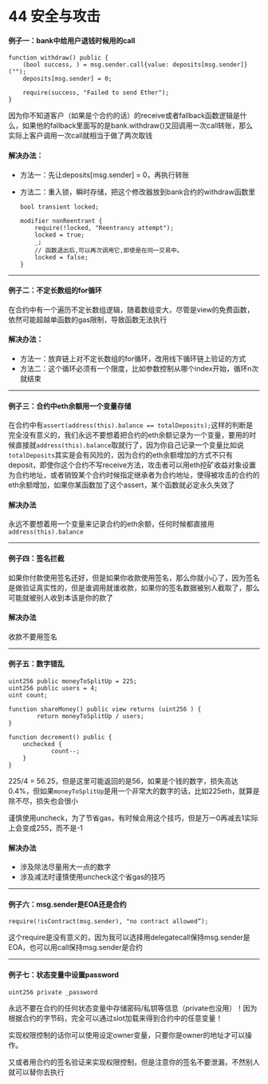 # 44 安全与攻击

#### 例子一：bank中给用户退钱时候用的call

```solidity
function withdraw() public {
    (bool success, ) = msg.sender.call{value: deposits[msg.sender]}("");
    deposits[msg.sender] = 0;

    require(success, "Failed to send Ether");
}
```

因为你不知道客户（如果是个合约的话）的receive或者fallback函数逻辑是什么，如果他的fallback里面写的是bank.withdraw()又回调用一次call转账，那么实际上客户调用一次call就相当于做了两次取钱

#### 解决办法：

- 方法一：先让deposits[msg.sender] = 0，再执行转账

- 方法二：重入锁，瞬时存储，把这个修改器放到bank合约的withdraw函数里

  ```solidity
  bool transient locked;
  
  modifier nonReentrant {
      require(!locked, "Reentrancy attempt");
      locked = true;
      _;
      // 函数退出后,可以再次调用它,即使是在同一交易中。
      locked = false;
  }
  ```

  

---

#### 例子二：不定长数组的for循环

在合约中有一个遍历不定长数组逻辑，随着数组变大，尽管是view的免费函数，依然可能超越单函数的gas限制，导致函数无法执行

#### 解决办法：

- 方法一：放弃链上对不定长数组的for循环，改用线下循环链上验证的方式
- 方法二：这个循环必须有一个限度，比如参数控制从哪个index开始，循环n次就结束

---

#### 例子三：合约中eth余额用一个变量存储

在合约中有`assert(address(this).balance == totalDeposits);`这样的判断是完全没有意义的，我们永远不要想着把合约的eth余额记录为一个变量，要用的时候直接就`address(this).balance`取就行了，因为你自己记录一个变量比如说`totalDeposits`其实是会有风险的，因为合约的eth余额增加的方式不只有deposit，即使你这个合约不写receive方法，攻击者可以用eth挖矿收益对象设置为合约地址，或者销毁某个合约时候指定继承者为合约地址，使得被攻击的合约的eth余额增加，如果你某函数加了这个assert，某个函数就必定永久失效了

#### 解决办法

永远不要想着用一个变量来记录合约的eth余额，任何时候都直接用`address(this).balance`

---

#### 例子四：签名拦截

如果你付款使用签名还好，但是如果你收款使用签名，那么你就小心了，因为签名是做验证真实性的，但是谁调用就谁收款，如果你的签名数据被别人截取了，那么可能就被别人收到本该是你的款了

#### 解决办法

收款不要用签名

---

#### 例子五：数字错乱

```solidity
uint256 public moneyToSplitUp = 225;
uint256 public users = 4;
uint count;

function shareMoney() public view returns (uint256 ) {
		return moneyToSplitUp / users;
}

function decrement() public {
    unchecked {
    		count--;
    }
}
```

225/4 = 56.25，但是这里可能返回的是56，如果是个钱的数字，损失高达0.4%，但如果`moneyToSplitUp`是用一个非常大的数字的话，比如225eth，就算是除不尽，损失也会很小

谨慎使用uncheck，为了节省gas，有时候会用这个技巧，但是万一0再减去1实际上会变成255，而不是-1

#### 解决办法

- 涉及除法尽量用大一点的数字
- 涉及减法时谨慎使用uncheck这个省gas的技巧

---

#### 例子六：msg.sender是EOA还是合约

`require(!isContract(msg.sender), "no contract allowed”);`

这个require是没有意义的，因为我可以选择用delegatecall保持msg.sender是EOA，也可以用call保持msg.sender是合约

---

#### 例子七：状态变量中设置password

`uint256 private _password`

永远不要在合约的任何状态变量中存储密码/私钥等信息（private也没用）！因为根据合约的字节码，完全可以通过slot加载来得到合约中的任意变量！

实现权限控制的话你可以使用设定owner变量，只要你是owner的地址才可以操作。

又或者用合约的签名验证来实现权限控制，但是注意你的签名不要泄漏，不然别人就可以替你去执行



